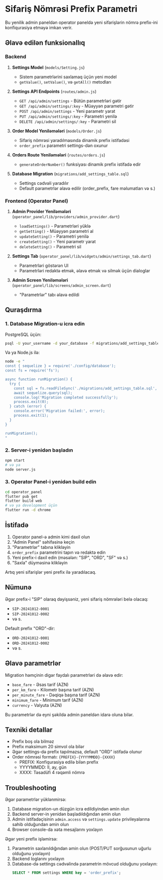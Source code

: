 # Sifariş Nömrəsi Prefix Parametri

Bu yenilik admin paneldən operator paneldə yeni sifarişlərin nömrə prefix-ini konfiqurasiya etməyə imkan verir.

## Əlavə edilən funksionallıq

### Backend

1. **Settings Model** (`models/Setting.js`)
   - Sistem parametrlərini saxlamaq üçün yeni model
   - `getValue()`, `setValue()`, və `getAll()` metodları

2. **Settings API Endpoints** (`routes/admin.js`)
   - `GET /api/admin/settings` - Bütün parametrləri gətir
   - `GET /api/admin/settings/:key` - Müəyyən parametri gətir
   - `POST /api/admin/settings` - Yeni parametr yarat
   - `PUT /api/admin/settings/:key` - Parametri yenilə
   - `DELETE /api/admin/settings/:key` - Parametri sil

3. **Order Model Yeniləmələri** (`models/Order.js`)
   - Sifariş nömrəsi yaradılmasında dinamik prefix istifadəsi
   - `order_prefix` parametri settings-dən oxunur

4. **Orders Route Yeniləmələri** (`routes/orders.js`)
   - `generateOrderNumber()` funksiyası dinamik prefix istifadə edir

5. **Database Migration** (`migrations/add_settings_table.sql`)
   - Settings cədvəli yaradılır
   - Default parametrlər əlavə edilir (order_prefix, fare məlumatları və s.)

### Frontend (Operator Panel)

1. **Admin Provider Yeniləmələri** (`operator_panel/lib/providers/admin_provider.dart`)
   - `loadSettings()` - Parametrləri yüklə
   - `getSetting()` - Müəyyən parametri al
   - `updateSetting()` - Parametri yenilə
   - `createSetting()` - Yeni parametr yarat
   - `deleteSetting()` - Parametri sil

2. **Settings Tab** (`operator_panel/lib/widgets/admin/settings_tab.dart`)
   - Parametrləri göstərən UI
   - Parametrləri redaktə etmək, əlavə etmək və silmək üçün dialoglar

3. **Admin Screen Yeniləmələri** (`operator_panel/lib/screens/admin_screen.dart`)
   - "Parametrlər" tabı əlavə edildi

## Quraşdırma

### 1. Database Migration-u icra edin

PostgreSQL üçün:
```bash
psql -U your_username -d your_database -f migrations/add_settings_table.sql
```

Və ya Node.js ilə:
```bash
node -e "
const { sequelize } = require('./config/database');
const fs = require('fs');

async function runMigration() {
  try {
    const sql = fs.readFileSync('./migrations/add_settings_table.sql', 'utf8');
    await sequelize.query(sql);
    console.log('Migration completed successfully');
    process.exit(0);
  } catch (error) {
    console.error('Migration failed:', error);
    process.exit(1);
  }
}

runMigration();
"
```

### 2. Server-i yenidən başladın

```bash
npm start
# və ya
node server.js
```

### 3. Operator Panel-i yenidən build edin

```bash
cd operator_panel
flutter pub get
flutter build web
# və ya development üçün
flutter run -d chrome
```

## İstifadə

1. Operator panel-ə admin kimi daxil olun
2. "Admin Panel" səhifəsinə keçin
3. "Parametrlər" tabına klikləyin
4. `order_prefix` parametrini tapın və redaktə edin
5. Yeni prefix-i daxil edin (məsələn: "SIP", "ORD", "SF" və s.)
6. "Saxla" düyməsinə klikləyin

Artıq yeni sifarişlər yeni prefix ilə yaradılacaq.

## Nümunə

Əgər prefix-i "SIP" olaraq dəyişsəniz, yeni sifariş nömrələri belə olacaq:
- `SIP-20241012-0001`
- `SIP-20241012-0002`
- və s.

Default prefix "ORD"-dir:
- `ORD-20241012-0001`
- `ORD-20241012-0002`
- və s.

## Əlavə parametrlər

Migration həmçinin digər faydalı parametrləri də əlavə edir:
- `base_fare` - Əsas tarif (AZN)
- `per_km_fare` - Kilometr başına tarif (AZN)
- `per_minute_fare` - Dəqiqə başına tarif (AZN)
- `minimum_fare` - Minimum tarif (AZN)
- `currency` - Valyuta (AZN)

Bu parametrlər də eyni şəkildə admin paneldən idarə oluna bilər.

## Texniki detallar

- Prefix boş ola bilməz
- Prefix maksimum 20 simvol ola bilər
- Əgər settings-də prefix tapılmazsa, default "ORD" istifadə olunur
- Order nömrəsi formatı: `{PREFIX}-{YYYYMMDD}-{XXXX}` 
  - PREFIX: Konfiqurasiya edilə bilən prefix
  - YYYYMMDD: İl, ay, gün
  - XXXX: Təsadüfi 4 rəqəmli nömrə

## Troubleshooting

Əgər parametrlər yüklənmirsə:
1. Database migration-un düzgün icra edildiyindən əmin olun
2. Backend server-in yenidən başladıldığından əmin olun
3. Admin istifadəçisinin `admin.access` və `settings.update` privileyalarına sahib olduğundan əmin olun
4. Browser console-da xəta mesajlarını yoxlayın

Əgər yeni prefix işləmirsə:
1. Parametrin saxlanıldığından əmin olun (POST/PUT sorğusunun uğurlu olduğunu yoxlayın)
2. Backend loglarını yoxlayın
3. Database-də settings cədvəlində parametrin mövcud olduğunu yoxlayın:
   ```sql
   SELECT * FROM settings WHERE key = 'order_prefix';
   ```

